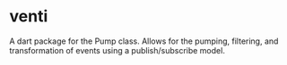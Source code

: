 venti
=====

A dart package for the Pump class.
Allows for the pumping, filtering, and transformation of events using a publish/subscribe model.
